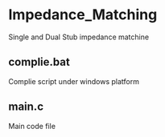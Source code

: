 # Impedance_Matching
Single and Dual Stub impedance matchine

## complie.bat

Complie script under windows platform

## main.c

Main code file
